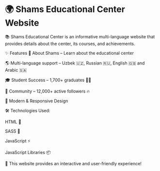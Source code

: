 <h1>🌍 Shams Educational Center Website</h1>
📚 Shams Educational Center is an informative multi-language website that provides details about the center, its courses, and achievements.


✨ Features
🏫 About Shams – Learn about the educational center

🌎 Multi-language support – Uzbek 🇺🇿, Russian 🇷🇺, English 🇬🇧 and Arabic 🇸🇦

🎓 Student Success – 1,700+ graduates 🧑‍🎓

👥 Community – 12,000+ active followers 🔥

🎨 Modern & Responsive Design

🛠 Technologies Used:

HTML 📄

SASS 🎨

JavaScript ⚡

JavaScript Libraries 📦

🚀 This website provides an interactive and user-friendly experience!
